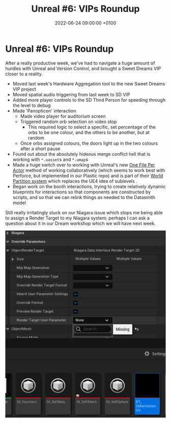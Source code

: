 ﻿---
layout: post 
title:  "Unreal #6: VIPs Roundup"
date:   2022-06-24 09:00:00 +0100 
categories: unreal
---

# Unreal #6: VIPs Roundup

After a really productive week, we've had to navigate a huge amount of hurdles with Unreal and Version Control, and brought a Sweet Dreams VIP closer to a reality.

- Moved last week's Hardware Aggregation tool to the new Sweet Dreams VIP project
- Moved spatial audio triggering from last week to SD VIP
- Added more player controls to the SD Third Person for speeding through the level to debug
- Made 'Panopticon' interaction
  - Made video player for auditorium screen
  - Triggered random orb selection on video stop
    - This required logic to select a specific, set percentage of the orbs to be one colour, and the others to be another, but at random
  - Once orbs assigned colours, the doors light up in the two colours after a short pause
- Found out about the absolutely hideous merge conflict hell that is working with `*.uasset`s and `*.umap`s
- Made a huge switch over to working with Unreal's new [One File Per Actor](https://docs.unrealengine.com/5.0/en-US/one-file-per-actor-in-unreal-engine/) method of working collaboratively (which seems to work best with Perforce, but implemented in our Plastic repo) and is part of their [World Partition system](https://docs.unrealengine.com/5.0/en-US/world-partition-in-unreal-engine/) which replaces the UE4 idea of sublevels .
- Began work on the booth interactions, trying to create relatively dynamic blueprints for interactions so that components are constructed by scripts, and so that we can relink things as needed to the Datasmith model

Still really irritatingly stuck on our Niagara issue which stops me being able to assign a Render Target to my Niagara system; perhaps I can ask a question about it in our Dream workshop which we will have next week.

<a href="/docs/assets/images/unreal/rt.png">
<img src="/docs/assets/images/unreal/rt.png" width="600" alt="rt">
</a>